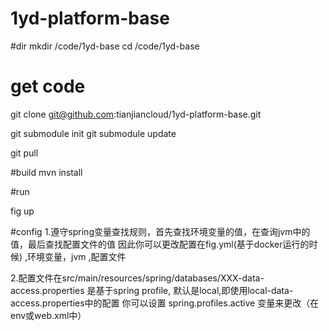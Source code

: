 # 1yd-platform-base
#dir
mkdir /code/1yd-base
cd /code/1yd-base

# get  code
git clone git@github.com:tianjiancloud/1yd-platform-base.git

git submodule init
git submodule update

git pull

#build
mvn install

#run

fig up

#config
1.遵守spring变量查找规则，首先查找环境变量的值，在查询jvm中的值，最后查找配置文件的值
  因此你可以更改配置在fig.yml(基于docker运行的时候) ,环境变量，jvm ,配置文件
  
2.配置文件在src/main/resources/spring/databases/XXX-data-access.properties
是基于spring profile, 默认是local,即使用local-data-access.properties中的配置
你可以设置 spring.profiles.active 变量来更改（在env或web.xml中）











